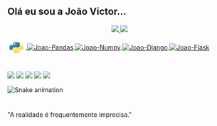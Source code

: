 ## Olá eu sou a João Victor...

<div align="center">
  <a href="https://github.com/joaovhidalgo">
  <img height="180em" src="https://github-readme-stats.vercel.app/api?username=joaovhidalgo&show_icons=true&theme=calm&title_color=3ae868&icon_color=3ae868&include_all_commits=true&count_private=true"/>
  <img height="180em" src="https://github-readme-stats.vercel.app/api/top-langs/?username=joaovhidalgo&layout=compact&langs_count=7&theme=calm&title_color=3ae868"/>
</div>
<div style="display: inline_block"><br>
  <img align="center" alt="Joao-Python" height="30" width="40" src="https://raw.githubusercontent.com/devicons/devicon/master/icons/python/python-original.svg">
  <img align="center" alt="Joao-Pandas" height="30" width="40" src="https://cdn.jsdelivr.net/gh/devicons/devicon/icons/pandas/pandas-original.svg" />
  <img align="center" alt="Joao-Numpy" height="30" width="40" src="https://cdn.jsdelivr.net/gh/devicons/devicon/icons/numpy/numpy-original.svg" />
  <img align="center" alt="Joao-Django" height="30" width="40" src="https://cdn.jsdelivr.net/gh/devicons/devicon/icons/django/django-original.svg" />
  <img align="center" alt="Joao-Flask" height="30" width="40" src="https://cdn.jsdelivr.net/gh/devicons/devicon/icons/flask/flask-original.svg" />
</div>
  
  #
 
<div> 
  <a href = "https://twitter.com/joaovhidalgo"><img src="https://img.shields.io/badge/Twitter-1DA1F2?style=for-the-badge&logo=twitter&logoColor=white"></a>
  <a href = "https://medium.com/@joaok3.jv"><img src="https://img.shields.io/badge/Medium-12100E?style=for-the-badge&logo=medium&logoColor=white"></a>
  <a href="https://instagram.com/joaov.hidalgo" target="_blank"><img src="https://img.shields.io/badge/-Instagram-%23E4405F?style=for-the-badge&logo=instagram&logoColor=white" target="_blank"></a>
  <a href = "mailto:joaov.hidalgo@gmail.com"><img src="https://img.shields.io/badge/-Gmail-%23333?style=for-the-badge&logo=gmail&logoColor=white" target="_blank"></a>
  <a href="https://www.linkedin.com/in/joaov.hidalgo" target="_blank"><img src="https://img.shields.io/badge/-LinkedIn-%230077B5?style=for-the-badge&logo=linkedin&logoColor=white" target="_blank"></a> 
 
  ![Snake animation](https://github.com/joaovhidalgo/joaovhidalgo/blob/output/github-contribution-grid-snake.svg)
 
</div>
  
  #
  
  "A realidade é frequentemente imprecisa."
